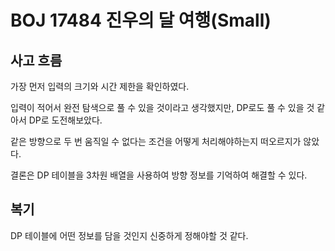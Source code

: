 # BOJ 17484 진우의 달 여행(Small)

## 사고 흐름

가장 먼저 입력의 크기와 시간 제한을 확인하였다.

입력이 적어서 완전 탐색으로 풀 수 있을 것이라고 생각했지만, DP로도 풀 수 있을 것 같아서 DP로 도전해보았다.

같은 방향으로 두 번 움직일 수 없다는 조건을 어떻게 처리해야하는지 떠오르지가 않았다.

결론은 DP 테이블을 3차원 배열을 사용하여 방향 정보를 기억하여 해결할 수 있다.

## 복기

DP 테이블에 어떤 정보를 담을 것인지 신중하게 정해야할 것 같다.